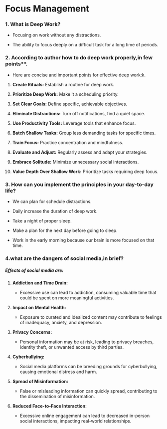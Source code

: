 # Focus Management

### [](#1-what-is-deep-work)1. What is Deep Work?

-   Focusing on work without any distractions.
    
-   The ability to focus deeply on a difficult task for a long time of periods.
    

### [](#2-paraphrase-all-the-ideas-in-the-above-videos-and-this-one-in-detail)2. According to author how  to do deep work  properly,in few points**.

-  Here are concise and important points for effective deep work:k.
    
1.  **Create Rituals:** Establish a routine for deep work.
    
2.  **Prioritize Deep Work:** Make it a scheduling priority.
    
3.  **Set Clear Goals:** Define specific, achievable objectives.
    
4.  **Eliminate Distractions:** Turn off notifications, find a quiet space.
    
5.  **Use Productivity Tools:** Leverage tools that enhance focus.
    
6.  **Batch Shallow Tasks:** Group less demanding tasks for specific times.
    
7.  **Train Focus:** Practice concentration and mindfulness.
    
8.  **Evaluate and Adjust:** Regularly assess and adapt your strategies.
    
9.  **Embrace Solitude:** Minimize unnecessary social interactions.
    
10.  **Value Depth Over Shallow Work:** Prioritize tasks requiring deep focus.
        

### [](#3-how-can-you-implement-the-principles-in-your-day-to-day-life)3. How can you implement the principles in your day-to-day life?

-   We can plan for schedule distractions.
    
-   Daily increase the duration of deep work.
    
-   Take a night of proper sleep.
    
-   Make a plan for the next day before going to sleep.
    
-   Work in the early morning because our brain is more focused on that time.
    

### [](#4your-key-takeaways-from-the-video)4.what are the dangers of social media,in brief?

##### Effects of social media are:
1.  **Addiction and Time Drain:**
    
    -   Excessive use can lead to addiction, consuming valuable time that could be spent on more meaningful activities.
2.  **Impact on Mental Health:**
    
    -   Exposure to curated and idealized content may contribute to feelings of inadequacy, anxiety, and depression.
3.  **Privacy Concerns:**
    
    -   Personal information may be at risk, leading to privacy breaches, identity theft, or unwanted access by third parties.
4.  **Cyberbullying:**
    
    -   Social media platforms can be breeding grounds for cyberbullying, causing emotional distress and harm.
5.  **Spread of Misinformation:**
    
    -   False or misleading information can quickly spread, contributing to the dissemination of misinformation.
6.  **Reduced Face-to-Face Interaction:**
    
    -   Excessive online engagement can lead to decreased in-person social interactions, impacting real-world relationships.

